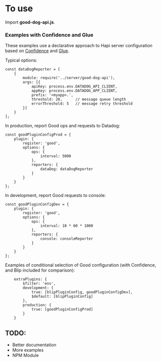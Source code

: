 # To use 

Import **good-dog-api.js**. 

### Examples with Confidence and Glue

These examples use a declarative approach to Hapi server configuration based on [Confidence](https://github.com/hapijs/confidence) and [Glue](https://github.com/hapijs/glue).

Typical options:

```
const dataDogReporter = [
    {
        module: require('../server/good-dog-api'),
        args: [{
            apiKey: process.env.DATADOG_API_CLIENT,
            appKey: process.env.DATADOG_APP_CLIENT,
            prefix: '<myapp>.',
            threshold: 20,		// message queue length
            errorThreshold: 5	// message retry threshold
        }]
    }
];
```

In production, report Good ops and requests to Datadog:

```
const goodPluginConfigProd = {
    plugin: {
        register: 'good',
        options: {
            ops: {
                interval: 5000
            },
            reporters: {
                dataDog: dataDogReporter
            }
        }
    }
};
```

In development, report Good requests to console:

```
const goodPluginConfigDev = {
    plugin: {
        register: 'good',
        options: {
            ops: {
                interval: 10 * 60 * 1000
            },
            reporters: {
                console: consoleReporter
            }
        }
    }
};
```

Examples of conditional selection of Good configuration (with Confidence, and Blip included for comparison):

```
    extraPlugins: {
    	$filter: 'env',
        development: {
            true: [blipPluginConfig, goodPluginConfigDev],
            $default: [blipPluginConfig]
        },
        production: {
            true: [goodPluginConfigProd]
        }
    }
```

## TODO:

* Better documentation
* More examples
* NPM Module
